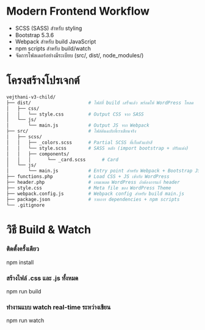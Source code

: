 # Modern Frontend Workflow
- SCSS (SASS) สำหรับ styling
- Bootstrap 5.3.6
- Webpack สำหรับ build JavaScript
- npm scripts สำหรับ build/watch
- จัดการโฟลเดอร์อย่างมีระเบียบ (src/, dist/, node_modules/)


# โครงสร้างโปรเจกต์
```bash
vejthani-v3-child/
├── dist/                     # ไฟล์ที่ build เสร็จแล้ว พร้อมให้ WordPress โหลด
│   ├── css/
│   │   └── style.css         # Output CSS จาก SASS
│   └── js/
│       └── main.js           # Output JS จาก Webpack
├── src/                      # ไฟล์ต้นฉบับที่เราเขียนจริง
│   ├── scss/
│   │   ├── _colors.scss      # Partial SCSS ที่เก็บตัวแปรสี
│   │   └── style.scss        # SASS หลัก (import bootstrap + ปรับแต่ง)
│   │   ├── components/
│   │   │      └── _card.scss      # Card
│   └── js/
│       └── main.js           # Entry point สำหรับ Webpack + Bootstrap JS
├── functions.php             # Load CSS + JS เข้ากับ WordPress
├── header.php                # เทมเพลต WordPress ถ้าต้องการแก้ header
├── style.css                 # Meta file ของ WordPress Theme
├── webpack.config.js         # Webpack config สำหรับ build main.js
├── package.json              # รายการ dependencies + npm scripts
└── .gitignore
```




# วิธี Build & Watch

### ติดตั้งครั้งเดียว
npm install

### สร้างไฟล์ .css และ .js ทั้งหมด
npm run build

### ทำงานแบบ watch real-time ระหว่างเขียน
npm run watch
